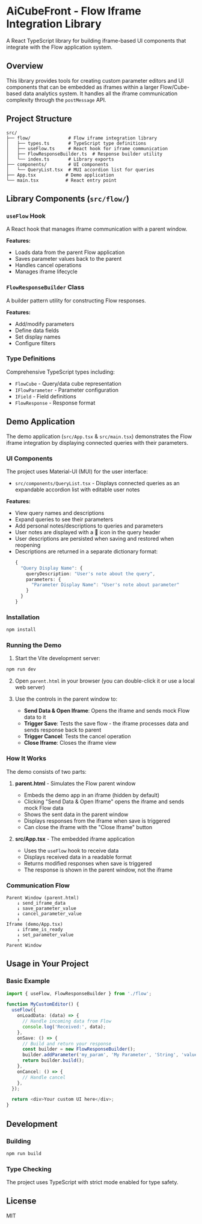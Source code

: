 # AiCubeFront - Flow Iframe Integration Library

A React TypeScript library for building iframe-based UI components that integrate with the Flow application system.

## Overview

This library provides tools for creating custom parameter editors and UI components that can be embedded as iframes within a larger Flow/Cube-based data analytics system. It handles all the iframe communication complexity through the `postMessage` API.

## Project Structure

```
src/
├── flow/              # Flow iframe integration library
│   ├── types.ts       # TypeScript type definitions
│   ├── useFlow.ts     # React hook for iframe communication
│   ├── FlowResponseBuilder.ts  # Response builder utility
│   └── index.ts       # Library exports
├── components/        # UI components
│   └── QueryList.tsx  # MUI accordion list for queries
├── App.tsx           # Demo application
└── main.tsx          # React entry point
```

## Library Components (`src/flow/`)

### `useFlow` Hook

A React hook that manages iframe communication with a parent window.

**Features:**
- Loads data from the parent Flow application
- Saves parameter values back to the parent
- Handles cancel operations
- Manages iframe lifecycle

### `FlowResponseBuilder` Class

A builder pattern utility for constructing Flow responses.

**Features:**
- Add/modify parameters
- Define data fields
- Set display names
- Configure filters

### Type Definitions

Comprehensive TypeScript types including:
- `FlowCube` - Query/data cube representation
- `IFlowParameter` - Parameter configuration
- `IField` - Field definitions
- `FlowResponse` - Response format

## Demo Application

The demo application (`src/App.tsx` & `src/main.tsx`) demonstrates the Flow iframe integration by displaying connected queries with their parameters.

### UI Components

The project uses Material-UI (MUI) for the user interface:
- `src/components/QueryList.tsx` - Displays connected queries as an expandable accordion list with editable user notes

**Features:**
- View query names and descriptions
- Expand queries to see their parameters
- Add personal notes/descriptions to queries and parameters
- User notes are displayed with a 📝 icon in the query header
- User descriptions are persisted when saving and restored when reopening
- Descriptions are returned in a separate dictionary format:
  ```typescript
  {
    "Query Display Name": {
      queryDescription: "User's note about the query",
      parameters: {
        "Parameter Display Name": "User's note about parameter"
      }
    }
  }
  ```

### Installation

```bash
npm install
```

### Running the Demo

1. Start the Vite development server:
```bash
npm run dev
```

2. Open `parent.html` in your browser (you can double-click it or use a local web server)

3. Use the controls in the parent window to:
   - **Send Data & Open Iframe**: Opens the iframe and sends mock Flow data to it
   - **Trigger Save**: Tests the save flow - the iframe processes data and sends response back to parent
   - **Trigger Cancel**: Tests the cancel operation
   - **Close Iframe**: Closes the iframe view

### How It Works

The demo consists of two parts:

1. **parent.html** - Simulates the Flow parent window
   - Embeds the demo app in an iframe (hidden by default)
   - Clicking "Send Data & Open Iframe" opens the iframe and sends mock Flow data
   - Shows the sent data in the parent window
   - Displays responses from the iframe when save is triggered
   - Can close the iframe with the "Close Iframe" button

2. **src/App.tsx** - The embedded iframe application
   - Uses the `useFlow` hook to receive data
   - Displays received data in a readable format
   - Returns modified responses when save is triggered
   - The response is shown in the parent window, not the iframe

### Communication Flow

```
Parent Window (parent.html)
    ↓ send_iframe_data
    ↓ save_parameter_value
    ↓ cancel_parameter_value
    ↓
Iframe (demo/App.tsx)
    ↓ iframe_is_ready
    ↓ set_parameter_value
    ↑
Parent Window
```

## Usage in Your Project

### Basic Example

```typescript
import { useFlow, FlowResponseBuilder } from './flow';

function MyCustomEditor() {
  useFlow({
    onLoadData: (data) => {
      // Handle incoming data from Flow
      console.log('Received:', data);
    },
    onSave: () => {
      // Build and return your response
      const builder = new FlowResponseBuilder();
      builder.addParameter('my_param', 'My Parameter', 'String', 'value');
      return builder.build();
    },
    onCancel: () => {
      // Handle cancel
    },
  });

  return <div>Your custom UI here</div>;
}
```

## Development

### Building

```bash
npm run build
```

### Type Checking

The project uses TypeScript with strict mode enabled for type safety.

## License

MIT


